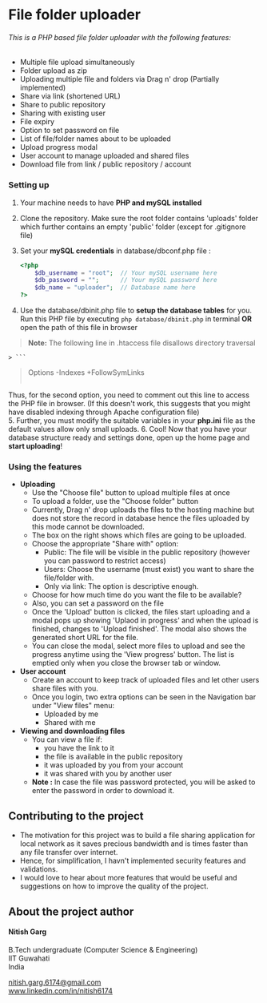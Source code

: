 # File folder uploader
###### This is a PHP based file folder uploader with the following features:
  - Multiple file upload simultaneously
  - Folder upload as zip
  - Uploading multiple file and folders via Drag n' drop (Partially implemented)
  - Share via link (shortened URL)
  - Share to public repository
  - Sharing with existing user
  - File expiry
  - Option to set password on file
  - List of file/folder names about to be uploaded
  - Upload progress modal
  - User account to manage uploaded and shared files
  - Download file from link / public repository / account

  
### Setting up

1. Your machine needs to have **PHP and mySQL installed**
2. Clone the repository.  Make sure the root folder contains 'uploads' folder which further contains an empty 'public' folder (except for .gitignore file)  
3. Set your **mySQL credentials** in database/dbconf.php file : 

	```php
	<?php
		$db_username = "root";  // Your mySQL username here
		$db_password = "";      // Your mySQL password here
		$db_name = "uploader";  // Database name here
	?>
	```
4. Use the database/dbinit.php file to **setup the database tables** for you.  
Run this PHP file by executing ```php database/dbinit.php``` in terminal **OR** open the path of this file in browser

  > **Note:** The following line in .htaccess file disallows directory traversal  
  > 
	> ```
  >   Options -Indexes +FollowSymLinks
  > ```
    
  Thus, for the second option, you need to comment out this line to access the PHP file in browser.  (If this doesn't work, this suggests that you might have            disabled indexing through Apache configuration file)  
5. Further, you must modify the suitable variables in your **php.ini** file as the default values allow only small uploads.
6. Cool! Now that you have your database structure ready and settings done, open up the home page and **start uploading**!


### Using the features
* **Uploading**
    * Use the "Choose file" button to upload multiple files at once
    * To upload a folder, use the "Choose folder" button
    * Currently, Drag n' drop uploads the files to the hosting machine but does not store the record in database hence the files uploaded by this mode cannot be downloaded.
    * The box on the right shows which files are going to be uploaded.
    * Choose the appropriate "Share with" option:
        * Public: The file will be visible in the public repository (however you can password to restrict access)
        * Users: Choose the username (must exist) you want to share the file/folder with.
        * Only via link: The option is descriptive enough.
    * Choose for how much time do you want the file to be available?
    * Also, you can set a password on the file
    * Once the 'Upload' button is clicked, the files start uploading and a modal pops up showing 'Uplaod in progress' and when the upload is finished, changes to 'Upload finished'. The modal also shows the generated short URL for the file.
    * You can close the modal, select more files to upload and see the progress anytime using the 'View progress' button. The list is emptied only when you close the browser tab or window.
* **User account**
    * Create an account to keep track of uploaded files and let other users share files with you.
    * Once you login, two extra options can be seen in the Navigation bar under "View files" menu:
        * Uploaded by me
        * Shared with me
* **Viewing and downloading files**
    * You can view a file if:
        * you have the link to it
        * the file is available in the public repository
        * it was uploaded by you from your account
        * it was shared with you by another user
    * **Note :** In case the file was password protected, you will be asked to enter the password in order to download it.

## Contributing to the project
* The motivation for this project was to build a file sharing application for local network as it saves precious bandwidth and is times faster than any file transfer over internet.  
* Hence, for simplification, I havn't implemented security features and validations.  
* I would love to hear about more features that would be useful and suggestions on how to improve the quality of the project.

## About the project author
#### Nitish Garg
B.Tech undergraduate (Computer Science & Engineering)  
IIT Guwahati  
India  

nitish.garg.6174@gmail.com  
www.linkedin.com/in/nitish6174


